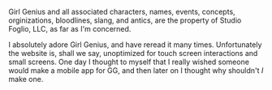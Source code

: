 Girl Genius and all associated characters, names, events, concepts, orginizations, bloodlines, slang, and antics, are the property of Studio Foglio, LLC, as far as I'm concerned. 

I absolutely adore Girl Genius, and have reread it many times. Unfortunately the website is, shall we say, unoptimized for touch screen interactions and small screens.
One day I thought to myself that I really wished someone would make a mobile app for GG, and then later on I thought why shouldn't *I* make one.
